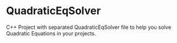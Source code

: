 # QuadraticEqSolver
C++ Project with separated QuadraticEqSolver file to help you solve Quadratic Equations in your projects.
